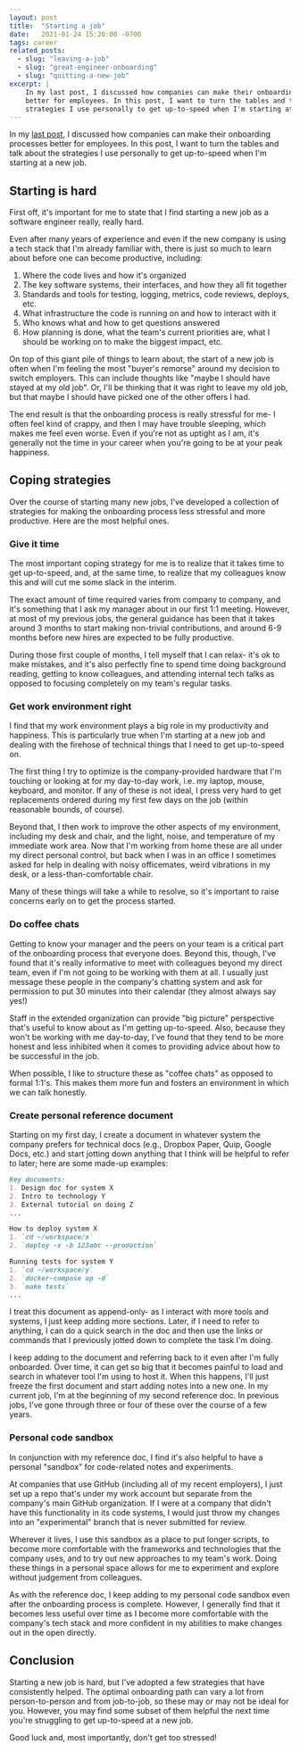 ```yaml
---
layout: post
title:  "Starting a job"
date:   2021-01-24 15:20:00 -0700
tags: career
related_posts:
  - slug: "leaving-a-job"
  - slug: "great-engineer-onboarding"
  - slug: "quitting-a-new-job"
excerpt: |
    In my last post, I discussed how companies can make their onboarding processes
    better for employees. In this post, I want to turn the tables and talk about the
    strategies I use personally to get up-to-speed when I'm starting at a new job.
---
```


In my [last post](/blog/great-engineer-onboarding), I discussed how companies can
make their onboarding processes better for employees. In this post, I want to turn
the tables and talk about the strategies I use personally to get up-to-speed when
I'm starting at a new job.

## Starting is hard

First off, it's important for me to state that I find starting a new
job as a software engineer really, really hard.

Even after many years of experience and even if the new company is using a tech
stack that I'm already familiar with, there is
just so much to learn about before one can become productive, including:

1. Where the code lives and how it's organized
2. The key software systems, their interfaces, and how they all fit together
3. Standards and tools for testing, logging, metrics, code reviews, deploys, etc.
4. What infrastructure the code is running on and how to interact with it
5. Who knows what and how to get questions answered
6. How planning is done, what the team's current priorities are, what I should
  be working on to make the biggest impact, etc.

On top of this giant pile of things to learn about, the start of a new job
is often when I'm feeling the most "buyer's remorse" around my decision to
switch employers. This can include thoughts like "maybe I should have stayed at my
old job". Or, I'll be thinking that it was right to leave my old job, but that
maybe I should have picked one of the other offers I had.

The end result is that the onboarding process is really stressful for me- I
often feel kind of crappy, and then I may have trouble sleeping, which makes
me feel even worse. Even if you're not as uptight as I am, it's generally not
the time in your career when you're going to be at your peak happiness.

## Coping strategies

Over the course of starting many new jobs, I've developed a collection of strategies
for making the onboarding process less stressful and more productive. Here are the most
helpful ones.

### Give it time

The most important coping strategy for me is to realize that it takes time to get
up-to-speed, and, at the same time, to realize that my colleagues know this
and will cut me some slack in the interim.

The exact amount of time required varies from company to company, and it's
something that I ask my manager about in our first 1:1 meeting. However,
at most of my previous jobs, the general guidance has been that it takes around
3 months to start making non-trivial contributions, and around 6-9 months before
new hires are expected to be fully productive.

During those first couple of months, I tell myself that I can relax- it's ok to make
mistakes, and it's also perfectly fine to spend time doing background reading,
getting to know colleagues, and attending internal tech talks as opposed to focusing
completely on my team's regular tasks.

### Get work environment right

I find that my work environment plays a big role in my productivity and happiness.
This is particularly true when I'm starting at a new job and dealing with the
firehose of technical things that I need to get up-to-speed on.

The first thing I try to optimize is the company-provided hardware that I'm touching
or looking at for my day-to-day work, i.e. my laptop, mouse, keyboard, and monitor.
If any of these is not ideal, I press very hard to get replacements ordered during
my first few days on the job (within reasonable bounds, of course).

Beyond that, I then work to improve the other aspects of my environment, including
my desk and chair, and the light, noise, and temperature of my immediate work area.
Now that I'm working from home these are all under my direct personal control, but
back when I was in an office I sometimes asked for help in dealing with noisy
officemates, weird vibrations in my desk, or a less-than-comfortable chair.

Many of these things will take a while to resolve, so it's important to raise
concerns early on to get the process started.

### Do coffee chats

Getting to know your manager and the peers on your team is a critical part
of the onboarding process that everyone does. Beyond this, though, I've found that
it's really informative to meet with colleagues beyond my direct team, even if I'm
not going to be working with them at all. I usually just message these people
in the company's chatting system and ask for permission to put 30 minutes into their
calendar (they almost always say yes!)

Staff in the extended organization can provide "big picture" perspective
that's useful to know about as I'm getting up-to-speed. Also, because they won't
be working with me day-to-day, I've found that they tend to be more honest and less
inhibited when it comes to providing advice about how to be successful in the job.

When possible, I like to structure these as "coffee chats" as opposed to formal
1:1's. This makes them more fun and fosters an environment in which we can
talk honestly.

### Create personal reference document

Starting on my first day, I create a document in whatever system the company
prefers for technical docs (e.g., Dropbox Paper, Quip, Google Docs, etc.) and
start jotting down anything that I think will be helpful to refer to later;
here are some made-up examples:

```markdown
Key documents:
1. Design doc for system X
2. Intro to technology Y
3. External tutorial on doing Z
...

How to deploy system X
1. `cd ~/workspace/x`
2. `deploy -x -b 123abc --production`

Running tests for system Y
1. `cd ~/workspace/y`
2. `docker-compose up -d`
3. `make tests`
...
```

I treat this document as append-only- as I interact with more tools and systems, I
just keep adding more sections. Later, if I need to refer to anything, I can do a
quick search in the doc and then use the links or commands that I previously
jotted down to complete the task I'm doing.

I keep adding to the document and referring back to it even after I'm fully onboarded. Over
time, it can get so big that it becomes painful to load and search in whatever tool I'm using to
host it. When this happens, I'll just freeze the first document and start adding notes into
a new one. In my current job, I'm at the beginning of my second reference doc. In previous
jobs, I've gone through three or four of these over the course of a few years.

### Personal code sandbox

In conjunction with my reference doc, I find it's also helpful to have a personal
"sandbox" for code-related notes and experiments.

At companies that use GitHub (including all of my recent employers), I just
set up a repo that's under my work account but separate from the
company's main GitHub organization. If I were at a company that didn't have this
functionality in its code systems, I would just throw my changes into an
"experimental" branch that is never submitted for review.

Wherever it lives, I use this sandbox as a place to put longer scripts, to become more
comfortable with the frameworks and technologies that the company uses, and to try out
new approaches to my team's work. Doing these things in a personal space allows for me
to experiment and explore without judgement from colleagues.

As with the reference doc, I keep adding to my personal code sandbox even after the
onboarding process is complete. However, I generally find that it becomes less useful over
time as I become more comfortable with the company's tech stack and more confident in
my abilities to make changes out in the open directly.

## Conclusion

Starting a new job is hard, but I've adopted a few strategies that have consistently helped.
The optimal onboarding path can vary a lot from person-to-person and from job-to-job, so these
may or may not be ideal for you. However, you may find some subset of them helpful the next time
you're struggling to get up-to-speed at a new job.

Good luck and, most importantly, don't get too stressed!